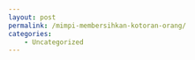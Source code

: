 ```yaml
---
layout: post
permalink: /mimpi-membersihkan-kotoran-orang/
categories:
    - Uncategorized
---
```


